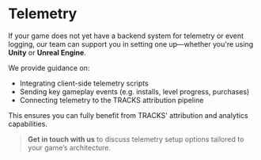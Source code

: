 # Telemetry

If your game does not yet have a backend system for telemetry or event logging, our team can support you in setting one up—whether you're using **Unity** or **Unreal Engine**.

We provide guidance on:

- Integrating client-side telemetry scripts
- Sending key gameplay events (e.g. installs, level progress, purchases)
- Connecting telemetry to the TRACKS attribution pipeline

This ensures you can fully benefit from TRACKS' attribution and analytics capabilities.

> **Get in touch with us** to discuss telemetry setup options tailored to your game’s architecture.

